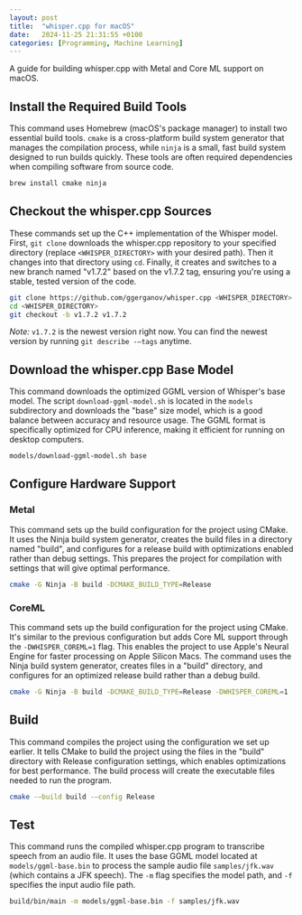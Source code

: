 ```yaml
---
layout: post
title:  "whisper.cpp for macOS"
date:   2024-11-25 21:31:55 +0100
categories: [Programming, Machine Learning]
---
```


A guide for building whisper.cpp with Metal and Core ML support on macOS.

## Install the Required Build Tools

This command uses Homebrew (macOS's package manager) to install two essential build tools. `cmake` is a cross-platform build system generator that manages the compilation process, while `ninja` is a small, fast build system designed to run builds quickly. These tools are often required dependencies when compiling software from source code.

```bash
brew install cmake ninja
```

## Checkout the whisper.cpp Sources

These commands set up the C++ implementation of the Whisper model. First, `git clone` downloads the whisper.cpp repository to your specified directory (replace `<WHISPER_DIRECTORY>` with your desired path). Then it changes into that directory using `cd`. Finally, it creates and switches to a new branch named "v1.7.2" based on the v1.7.2 tag, ensuring you're using a stable, tested version of the code.

```bash
git clone https://github.com/ggerganov/whisper.cpp <WHISPER_DIRECTORY>
cd <WHISPER_DIRECTORY>
git checkout -b v1.7.2 v1.7.2
```

_Note:_ `v1.7.2` is the newest version right now. You can find the newest version by running `git describe -–tags` anytime.

## Download the whisper.cpp Base Model

This command downloads the optimized GGML version of Whisper's base model. The script `download-ggml-model.sh` is located in the `models` subdirectory and downloads the "base" size model, which is a good balance between accuracy and resource usage. The GGML format is specifically optimized for CPU inference, making it efficient for running on desktop computers.

```bash
models/download-ggml-model.sh base
```

## Configure Hardware Support

### Metal

This command sets up the build configuration for the project using CMake. It uses the Ninja build system generator, creates the build files in a directory named "build", and configures for a release build with optimizations enabled rather than debug settings. This prepares the project for compilation with settings that will give optimal performance.

```bash
cmake -G Ninja -B build -DCMAKE_BUILD_TYPE=Release
```

### CoreML

This command sets up the build configuration for the project using CMake. It's similar to the previous configuration but adds Core ML support through the `-DWHISPER_COREML=1` flag. This enables the project to use Apple's Neural Engine for faster processing on Apple Silicon Macs. The command uses the Ninja build system generator, creates files in a "build" directory, and configures for an optimized release build rather than a debug build.

```bash
cmake -G Ninja -B build -DCMAKE_BUILD_TYPE=Release -DWHISPER_COREML=1
```

## Build

This command compiles the project using the configuration we set up earlier. It tells CMake to build the project using the files in the "build" directory with Release configuration settings, which enables optimizations for best performance. The build process will create the executable files needed to run the program.

```bash
cmake -–build build -–config Release
```

## Test

This command runs the compiled whisper.cpp program to transcribe speech from an audio file. It uses the base GGML model located at `models/ggml-base.bin` to process the sample audio file `samples/jfk.wav` (which contains a JFK speech). The `-m` flag specifies the model path, and `-f` specifies the input audio file path.

```bash
build/bin/main -m models/ggml-base.bin -f samples/jfk.wav
```

